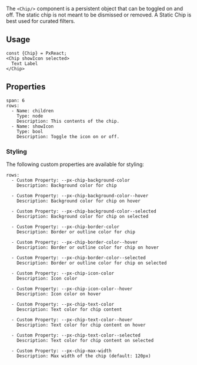 The `<Chip/>` component is a persistent object that can be toggled on and off.
The static chip is not meant to be dismissed or removed. A Static Chip is best used for curated filters.


## Usage

```react
const {Chip} = PxReact;
<Chip showIcon selected>
  Text Label
</Chip>
```


## Properties

```table
span: 6
rows:
  - Name: children
    Type: node
    Description: This contents of the chip.
  - Name: showIcon
    Type: bool
    Description: Toggle the icon on or off.
```


### Styling
The following custom properties are available for styling:

```code
rows:
  - Custom Property: --px-chip-background-color
    Description: Background color for chip

  - Custom Property: --px-chip-background-color--hover
    Description: Background color for chip on hover

  - Custom Property: --px-chip-background-color--selected
    Description: Background color for chip on selected
    
  - Custom Property: --px-chip-border-color
    Description: Border or outline color for chip

  - Custom Property: --px-chip-border-color--hover
    Description: Border or outline color for chip on hover

  - Custom Property: --px-chip-border-color--selected
    Description: Border or outline color for chip on selected

  - Custom Property: --px-chip-icon-color
    Description: Icon color

  - Custom Property: --px-chip-icon-color--hover
    Description: Icon color on hover

  - Custom Property: --px-chip-text-color
    Description: Text color for chip content

  - Custom Property: --px-chip-text-color--hover
    Description: Text color for chip content on hover

  - Custom Property: --px-chip-text-color--selected
    Description: Text color for chip content on selected

  - Custom Property: --px-chip-max-width
    Description: Max width of the chip (default: 120px)
```
